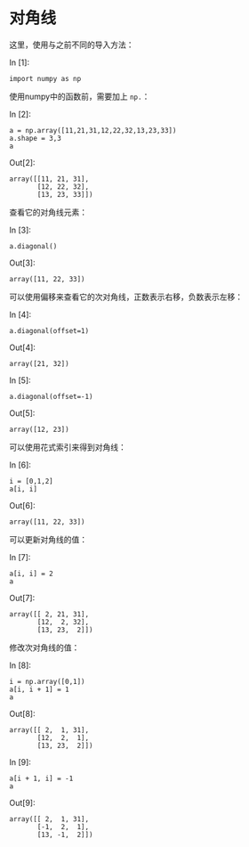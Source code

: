 # 对角线

这里，使用与之前不同的导入方法：

In [1]:

```
import numpy as np

```

使用numpy中的函数前，需要加上 `np.`：

In [2]:

```
a = np.array([11,21,31,12,22,32,13,23,33])
a.shape = 3,3
a

```

Out[2]:

```
array([[11, 21, 31],
       [12, 22, 32],
       [13, 23, 33]])
```

查看它的对角线元素：

In [3]:

```
a.diagonal()

```

Out[3]:

```
array([11, 22, 33])
```

可以使用偏移来查看它的次对角线，正数表示右移，负数表示左移：

In [4]:

```
a.diagonal(offset=1)

```

Out[4]:

```
array([21, 32])
```

In [5]:

```
a.diagonal(offset=-1)

```

Out[5]:

```
array([12, 23])
```

可以使用花式索引来得到对角线：

In [6]:

```
i = [0,1,2]
a[i, i]

```

Out[6]:

```
array([11, 22, 33])
```

可以更新对角线的值：

In [7]:

```
a[i, i] = 2
a

```

Out[7]:

```
array([[ 2, 21, 31],
       [12,  2, 32],
       [13, 23,  2]])
```

修改次对角线的值：

In [8]:

```
i = np.array([0,1])
a[i, i + 1] = 1
a

```

Out[8]:

```
array([[ 2,  1, 31],
       [12,  2,  1],
       [13, 23,  2]])
```

In [9]:

```
a[i + 1, i] = -1
a

```

Out[9]:

```
array([[ 2,  1, 31],
       [-1,  2,  1],
       [13, -1,  2]])
```